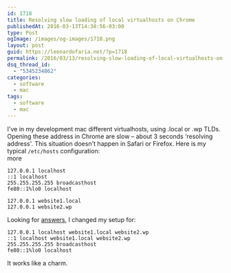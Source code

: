 ```yaml
---
id: 1718
title: Resolving slow loading of local virtualhosts on Chrome
publishedAt: 2016-03-13T14:38:56-03:00
type: Post
ogImage: /images/og-images/1718.png
layout: post
guid: https://leonardofaria.net/?p=1718
permalink: /2016/03/13/resolving-slow-loading-of-local-virtualhosts-on-chrome/
dsq_thread_id:
  - "5345234862"
categories:
  - software
  - mac
tags:
  - software
  - mac
---
```

I've in my development mac different virtualhosts, using .local or .wp TLDs. Opening these address in Chrome are slow – about 3 seconds &#8216;resolving address'. This situation doesn't happen in Safari or Firefox. Here is my typical `/etc/hosts` configuration:  
<span className="hidden">more</span>

```
127.0.0.1 localhost
::1 localhost
255.255.255.255 broadcasthost
fe80::1%lo0 localhost

127.0.0.1 website1.local
127.0.0.1 website2.wp
```

Looking for [answers](http://stackoverflow.com/questions/10064581/how-can-i-eliminate-slow-resolving-loading-of-localhost-virtualhost-a-2-3-secon), I changed my setup for:

```
127.0.0.1 localhost website1.local website2.wp
::1 localhost website1.local website2.wp
255.255.255.255 broadcasthost
fe80::1%lo0 localhost
```

It works like a charm.

